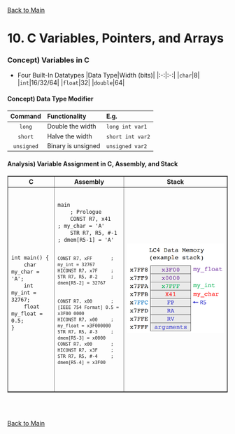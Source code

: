 [Back to Main](../main.md)

# 10. C Variables, Pointers, and Arrays
### Concept) Variables in C
- Four Built-In Datatypes
  |Data Type|Width (bits)|
  |:-:|:-:|
  |`char`|8|
  |`int`|16/32/64|
  |`float`|32|
  |`double`|64|

#### Concept) Data Type Modifier
|Command|Functionality|E.g.|
|:-:|:-|:-|
|`long`|Double the width|`long int var1`|
|`short`|Halve the width|`short int var2`|
|`unsigned`|Binary is unsigned|`unsigned var2`|

#### Analysis) Variable Assignment in C, Assembly, and Stack
<table border="1">
    <tr>
        <th>C</th>
        <th>Assembly</th>
        <th> Stack </th>
    </tr>
    <tr>
        <td><pre><code>
int main() {
    char my_char = 'A';
    int my_int = 32767;
    float my_float = 0.5;
}
</code></pre></td>
        <td><pre><code>
main
    ; Prologue
    CONST R7, x41       ; my_char = 'A'
    STR R7, R5, #-1     ; dmem[R5-1] = 'A'

    CONST R7, xFF       ; my_int = 32767
    HICONST R7, x7F     ; 
    STR R7, R5, #-2     ; dmem[R5-2] = 32767

    
    CONST R7, x00       ; [IEEE 754 Format] 0.5 = x3F00 0000
    HICONST R7, x00     ; my_float = x3F000000
    STR R7, R5, #-3     ; dmem[R5-3] = x0000
    CONST R7, x00       ; 
    HICONST R7, x3F     ; 
    STR R7, R5, #-4     ; dmem[R5-4] = x3F00
</code></pre></td>
        <td><img src="../images/m10/001.png"></td>
    </tr>
</table>










<br><br>

[Back to Main](../main.md)